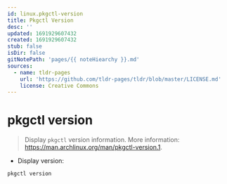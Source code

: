 ```yaml
---
id: linux.pkgctl-version
title: Pkgctl Version
desc: ''
updated: 1691929607432
created: 1691929607432
stub: false
isDir: false
gitNotePath: 'pages/{{ noteHiearchy }}.md'
sources:
  - name: tldr-pages
    url: 'https://github.com/tldr-pages/tldr/blob/master/LICENSE.md'
    license: Creative Commons
---
```

# pkgctl version

> Display `pkgctl` version information.
> More information: <https://man.archlinux.org/man/pkgctl-version.1>.

- Display version:

`pkgctl version`

